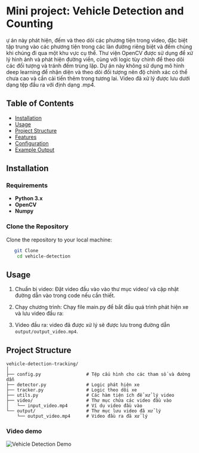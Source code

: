 # Mini project: Vehicle Detection and Counting

ự án này phát hiện, đếm và theo dõi các phương tiện trong video, đặc biệt tập trung vào các phương tiện trong các làn đường riêng biệt và đếm chúng khi chúng đi qua một khu vực cụ thể. Thư viện OpenCV được sử dụng để xử lý hình ảnh và phát hiện đường viền, cùng với logic tùy chỉnh để theo dõi các đối tượng và tránh đếm trùng lặp. Dự án này không sử dụng mô hình deep learning để nhận diện và theo dõi đối tượng nên độ chính xác có thể chưa cao và cần cải tiến thêm trong tương lai. Video đã xử lý được lưu dưới dạng tệp đầu ra với định dạng .mp4.

## Table of Contents

- [Installation](#installation)
- [Usage](#usage)
- [Project Structure](#project-structure)
- [Features](#features)
- [Configuration](#configuration)
- [Example Output](#example-output)

## Installation
### Requirements

- **Python 3.x**
- **OpenCV**
- **Numpy**
### Clone the Repository
Clone the repository to your local machine:
```bash
   git Clone    
    cd vehicle-detection
```
## Usage
1. Chuẩn bị video: Đặt video đầu vào vào thư mục video/ và cập nhật đường dẫn vào trong code nếu cần thiết.
2. Chạy chương trình: Chạy file main.py để bắt đầu quá trình phát hiện xe và lưu video đầu ra:

3. Video đầu ra: video đã được xử lý sẽ được lưu trong đường dẫn `output/output_video.mp4`.

## Project Structure
```
vehicle-detection-tracking/
│
├── config.py                 # Tệp cấu hình cho các tham số và đường dẫn
├── detector.py               # Logic phát hiện xe
├── tracker.py                # Logic theo dõi xe
├── utils.py                  # Các hàm tiện ích để xử lý video
├── video/                    # Thư mục chứa các video đầu vào
│   └── input_video.mp4       # Ví dụ video đầu vào
└── output/                   # Thư mục lưu video đã xử lý
    └── output_video.mp4      # Video đầu ra đã xử lý
```

### Video demo
![Vehicle Detection Demo](src/output/video.gif)
